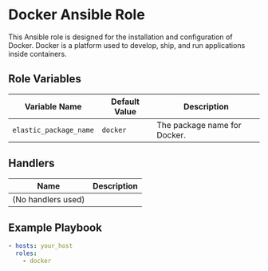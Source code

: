 # Docker Ansible Role

This Ansible role is designed for the installation and configuration of Docker. Docker is a platform used to develop, ship, and run applications inside containers.

## Role Variables

| Variable Name         | Default Value  | Description                                            |
|-----------------------|----------------|--------------------------------------------------------|
| `elastic_package_name`| `docker`       | The package name for Docker.                           |

## Handlers

| Name               | Description                                             |
|--------------------|---------------------------------------------------------|
| (No handlers used) |                                                         |

## Example Playbook

```yaml
- hosts: your_host
  roles:
    - docker

